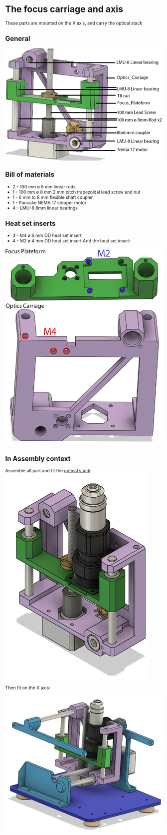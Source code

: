 # The focus carriage and axis

These parts are mounted on the X axis, and carry the optical stack

## General

![General view](img/general.jpg)

## Bill of materials

* 2 - 100 mm ø 8 mm linear rods
* 1 - 100 mm ø 8 mm 2 mm pitch trapezoidal lead screw and nut
* 1 - 6 mm to 8 mm flexible shaft coupler
* 1 - Pancake NEMA 17 stepper motor
* 4 - LMU-8 8mm linear bearings

## Heat set inserts

* 3 - M4 ø 6 mm OD heat set insert
* 4 - M2 ø 4 mm OD heat set insert
Add the heat set insert:

![Heat set inserts](img/Inserts.jpg)

## In Assembly context

Assemble all part and fit the [optical stack](../../optical_stack/readme.md):
![Add optical stack](img/add_optical_stack.jpg)

Then fit on the X axis:
![Add on X axis](img/add_on_X.jpg)
